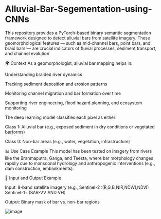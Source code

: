 # Alluvial-Bar-Segementation-using-CNNs
This repository provides a PyTorch-based binary semantic segmentation framework designed to detect alluvial bars from satellite imagery. These geomorphological features — such as mid-channel bars, point bars, and braid bars — are crucial indicators of fluvial processes, sediment transport, and channel evolution.

🌍 Context
As a geomorphologist, alluvial bar mapping helps in:

Understanding braided river dynamics

Tracking sediment deposition and erosion patterns

Monitoring channel migration and bar formation over time

Supporting river engineering, flood hazard planning, and ecosystem monitoring

The deep learning model classifies each pixel as either:

Class 1: Alluvial bar (e.g., exposed sediment in dry conditions or vegetated barforms)

Class 0: Non-bar areas (e.g., water, vegetation, infrastructure)


📊 Use Case Example
This model has been tested on imagery from rivers like the Brahmaputra, Ganga, and Teesta, where bar morphology changes rapidly due to monsoonal hydrology and anthropogenic interventions (e.g., dam construction, embankments).


📸 Input and Output Example


Input: 8-band satellite imagery (e.g., Sentinel-2 :(R,G,B,NIR,NDWI,NDVI)  Sentinel-1 : (SAR-VV AND VH)

Output: Binary mask of bar vs. non-bar regions


![image](https://github.com/user-attachments/assets/7b18bb45-6c90-4f66-86b8-87a29ad6ac0e)


